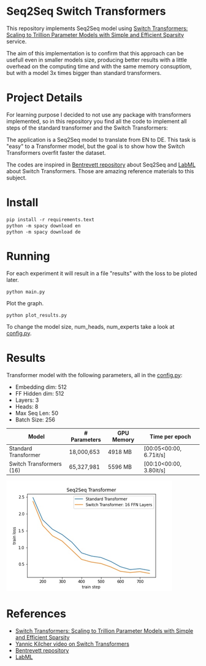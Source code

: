 # Seq2Seq Switch Transformers

This repository implements Seq2Seq model using [Switch Transformers: Scaling to Trillion Parameter Models with Simple and Efficient Sparsity](https://arxiv.org/pdf/2101.03961.pdf) service.

The aim of this implementation is to confirm that this approach can be usefull even in smaller models size, producing better results with a little overhead on the computing time and with the same memory consuptiom, but with a model 3x times bigger than standard transformers.


# Project Details
For learning purpose I decided to not use any package with transformers implemented, so in this repository you find all the code to implement all steps of the standard transformer and the Switch Transformers:

The application is a Seq2Seq model to translate from EN to DE. This task is "easy" to a Transformer model, but the goal is to show how the Switch Transformers overfit faster the dataset.

The codes are inspired in [Bentrevett repository](https://github.com/bentrevett/pytorch-seq2seq) about Seq2Seq and [LabML](https://nn.labml.ai/transformers/switch/) about Switch Transformers. Those are amazing reference materials to this subject.

# Install

```
pip install -r requirements.text
python -m spacy download en
python -m spacy download de
``` 

# Running
For each experiment it will result in a file "results" with the loss to be ploted later.
```
python main.py
```
Plot the graph.
```
python plot_results.py
```
To change the model size, num_heads, num_experts take a look at [config.py](config.py).


# Results

Transformer model with the following parameters, all in the [config.py](config.py):
- Embedding dim: 512
- FF Hidden dim: 512
- Layers: 3
- Heads: 8
- Max Seq Len: 50
- Batch Size: 256

| Model | # Parameters | GPU Memory | Time per epoch
| --- | --- | --- | --- |
| Standard Transformer | 18,000,653 | 4918 MB | [00:05<00:00,  6.71it/s]
| Switch Transformers (16)  | 65,327,981  | 5596 MB |[00:10<00:00,  3.80it/s]

<img src=img/loss.jpg>


# References
- [Switch Transformers: Scaling to Trillion Parameter Models with Simple and Efficient Sparsity](https://arxiv.org/pdf/2101.03961.pdf)
- [Yannic Kilcher video on Switch Transformers](https://www.youtube.com/watch?v=iAR8LkkMMIM)
- [Bentrevett repository](https://github.com/bentrevett/pytorch-seq2seq)
- [LabML](https://nn.labml.ai/transformers/switch/)